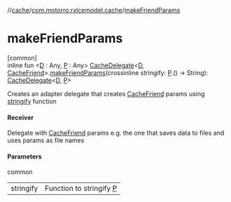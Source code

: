//[cache](../../index.md)/[com.motorro.rxlcemodel.cache](index.md)/[makeFriendParams](make-friend-params.md)

# makeFriendParams

[common]\
inline fun &lt;[D](make-friend-params.md) : Any, [P](make-friend-params.md) : Any&gt; [CacheDelegate](-cache-delegate/index.md)&lt;[D](make-friend-params.md), [CacheFriend](-cache-friend/index.md)&gt;.[makeFriendParams](make-friend-params.md)(crossinline stringify: [P](make-friend-params.md).() -&gt; String): [CacheDelegate](-cache-delegate/index.md)&lt;[D](make-friend-params.md), [P](make-friend-params.md)&gt;

Creates an adapter delegate that creates [CacheFriend](-cache-friend/index.md) params using [stringify](make-friend-params.md) function

#### Receiver

Delegate with [CacheFriend](-cache-friend/index.md) params e.g. the one that saves data to files and uses params as file names

#### Parameters

common

| | |
|---|---|
| stringify | Function to stringify [P](make-friend-params.md) |
